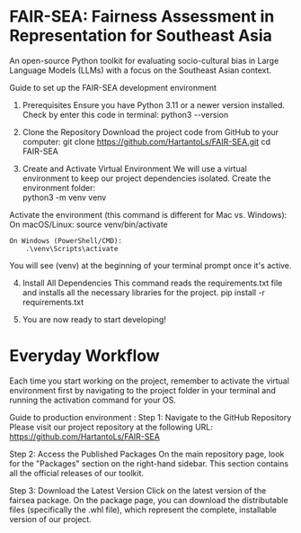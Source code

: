 # FAIR-SEA: Fairness Assessment in Representation for Southeast Asia

An open-source Python toolkit for evaluating socio-cultural bias in Large Language Models (LLMs) with a focus on the Southeast Asian context.

Guide to set up the FAIR-SEA development environment
1. Prerequisites
Ensure you have Python 3.11 or a newer version installed. Check by enter this code in terminal:
    python3 --version

2. Clone the Repository
Download the project code from GitHub to your computer:
    git clone https://github.com/HartantoLs/FAIR-SEA.git
    cd FAIR-SEA

3. Create and Activate Virtual Environment
We will use a virtual environment to keep our project dependencies isolated.
Create the environment folder:  
    python3 -m venv venv

Activate the environment (this command is different for Mac vs. Windows):
    On macOS/Linux:
        source venv/bin/activate

    On Windows (PowerShell/CMD):
        .\venv\Scripts\activate

You will see (venv) at the beginning of your terminal prompt once it's active.

4. Install All Dependencies
This command reads the requirements.txt file and installs all the necessary libraries for the project.
pip install -r requirements.txt

5. You are now ready to start developing!

# Everyday Workflow
Each time you start working on the project, remember to activate the virtual environment first by navigating to the project folder in your terminal and running the activation command for your OS.

Guide to production environment : 
Step 1: Navigate to the GitHub Repository
    Please visit our project repository at the following URL:
    https://github.com/HartantoLs/FAIR-SEA

Step 2: Access the Published Packages
    On the main repository page, look for the "Packages" section on the right-hand sidebar. This section contains all the official releases of our toolkit.

Step 3: Download the Latest Version
    Click on the latest version of the fairsea package. On the package page, you can download the distributable files (specifically the .whl file), which represent the complete, installable version of our project.